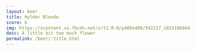 ```yaml
---
layout: beer
title: Hylder Blonde
score: 6
img: https://scontent.xx.fbcdn.net/v/t1.0-0/p480x480/542217_10151860441663745_480799893_n.jpg?oh=70654cc6436e197aeda5ad4d18b1e6f5&oe=5919C81D
desc: A little bit too much flower
permalink: /beer/:title.html
---
```

